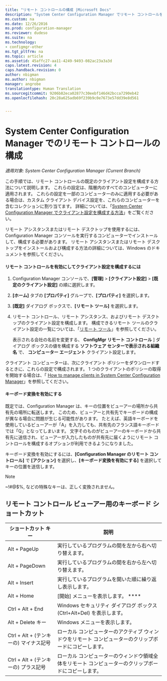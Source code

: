 ```yaml
---
title: "リモート コントロールの構成 |Microsoft Docs"
description: "System Center Configuration Manager でリモート コントロールをセットアップします。"
ms.custom: na
ms.date: 12/26/2016
ms.prod: configuration-manager
ms.reviewer: dudeso
ms.suite: na
ms.technology:
- configmgr-other
ms.tgt_pltfrm: na
ms.topic: article
ms.assetid: 45affc27-aa11-4249-9493-082ac23a3a3d
caps.latest.revision: 4
caps.handback.revision: 0
author: nbigman
ms.author: nbigman
manager: angrobe
translationtype: Human Translation
ms.sourcegitcommit: 9206b82eca02877c30eebf146d42bcca7290eb42
ms.openlocfilehash: 20c28a625adb69f239b9c0e7673e57dd39e8d561


---
```

# <a name="configuring-remote-control-in-system-center-configuration-manager"></a>System Center Configuration Manager でのリモート コントロールの構成

*適用対象: System Center Configuration Manager (Current Branch)*

 この手順では、リモート コントロールの既定のクライアント設定を構成する方法について説明します。 これらの設定は、階層内のすべてのコンピューターに適用されます。 これらの設定を一部のコンピューターのみに適用する必要がある場合は、カスタム クライアント デバイス設定を、これらのコンピューターを含むコレクションに割り当てます。 詳細については、「[System Center Configuration Manager でクライアント設定を構成する方法](../../../../core/clients/deploy/configure-client-settings.md)」をご覧ください。 

リモート アシスタンスまたはリモート デスクトップを使用するには、Configuration Manager コンソールを実行するコンピューターでインストールして、構成する必要があります。 リモート アシスタンスまたはリモート デスクトップをインストールおよび構成する方法の詳細については、Windows のドキュメントを参照してください。  

#### <a name="to-enable-remote-control-and-configure-client-settings"></a>リモート コントロールを有効にしてクライアント設定を構成するには  

1.  Configuration Manager コンソールで、**[管理]** > **[クライアント設定]** > **[既定のクライアント設定]** の順に選択します。  

4.  **[ホーム]** タブの **[プロパティ]** グループで、**[プロパティ]** を選択します。  

5.  **[既定]** ダイアログ ボックスで、**[リモート ツール]** を選択します。  

6.  リモート コントロール、リモート アシスタンス、およびリモート デスクトップのクライアント設定を構成します。 構成できるリモート ツールのクライアント設定の一覧については、「[リモート ツール](../../../../core/clients/deploy/about-client-settings.md#remote-tools)」を参照してください。  

    表示される会社の名前を変更する、 **ConfigMgr リモート コントロール** ] ダイアログ ボックスの値を構成する **ソフトウェア センターで表示される組織名** で、 **コンピューター エージェント** クライアント設定します。  

 クライアント コンピューターは、次にクライアント ポリシーをダウンロードするときに、これらの設定で構成されます。 1 つのクライアントのポリシーの取得を開始する場合は、「 [How to manage clients in System Center Configuration Manager](../../../../core/clients/manage/manage-clients.md)」を参照してください。  

#### <a name="enable-keyboard-translation"></a>キーボード変換を有効にする

既定では、Configuration Manager は、キーの位置をビューアーの場所から共有先の場所に転送します。 このため、ビューアーと共有先でキーボードの構成が異なる場合に問題が生じる可能性があります。 たとえば、英語キーボードを使用しているビューアーが「A」を入力しても、共有先のフランス語キーボードでは「Q」となってしまいます。 文字そのものがビューアーのキーボードから共有先に送信され、ビューアーが入力したものが共有先に届くようにリモート コントロールを構成するオプションが利用できるようになりました。

キーボード変換を有効にするには、**[Configuration Manager のリモート コントロール]** で **[アクション]** を選択し、**[キーボード変換を有効にする]** を選択してキーの位置を送信します。

> [!NOTE]
>
> ~!#@$%, などの特殊なキーは、正しく変換されません。


## <a name="keyboard-shortcuts-for-the-remote-control-viewer"></a>リモート コントロール ビューアー用のキーボード ショートカット

|ショートカット キー|説明|  
|-----------------------|-----------------|  
|Alt + PageUp|実行しているプログラムの間を左から右へ切り替えます。|  
|Alt + PageDown|実行しているプログラムの間を右から左へ切り替えます。|  
|Alt + Insert|実行しているプログラムを開いた順に繰り返し表示します。|  
|Alt + Home|[開始] メニューを表示します。 ****|  
|Ctrl + Alt + End|Windows セキュリティ ダイアログ ボックス (Ctrl+Alt+Del) を表示します。|  
|Alt + Delete キー|Windows メニューを表示します。|  
|Ctrl + Alt + (テンキーの) マイナス記号|ローカル コンピューターのアクティブ ウィンドウをリモート コンピューターのクリップボードにコピーします。|  
|Ctrl + Alt + (テンキーの) プラス記号|ローカル コンピューターのウィンドウ領域全体をリモート コンピューターのクリップボードにコピーします。|  



<!--HONumber=Dec16_HO5-->



